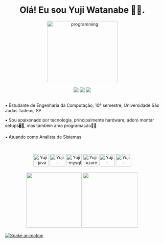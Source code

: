  <h1 align="center"> Olá! Eu sou Yuji Watanabe 👨‍💻. </h1>
 <div align="center">
    <img align="center" height="200" width="230" alt="programming" src="https://media.giphy.com/media/10FwycrnAkpshW/giphy.gif">
 </div>
 <br>
 <div align="center">
  <a href="https://instagram.com/yuji.watanabe" target="_blank"><img src="https://img.shields.io/badge/-Instagram-%23E4405F?style=for-the-badge&logo=instagram&logoColor=white" target="_blank"></a>
  <a href="https://www.linkedin.com/in/yuji-watanabe1/" target="_blank"><img src="https://img.shields.io/badge/-LinkedIn-%230077B5?style=for-the-badge&logo=linkedin&logoColor=white" target="_blank"></a>
  <a href="https://github.com/axcel0773" target="_blank"><img src="https://img.shields.io/badge/GitHub-100000?style=for-the-badge&logo=github&logoColor=white" target="_blank"></a>
</div>
<br>
<div align="start">
  <p> ▪️ Estudante de Engenharia da Computação, 10ª semestre, Universidade São Judas Tadeus, SP.</p>
  <p> ▪️ Sou apaixonado por tecnologia, principalmente hardware; adoro montar setups🖥️🔧, mas também amo programação🧑‍💻</p>
  <p> ▪️ Atuando como Analista de Sistemas </p>
  <br>
</div>
 
 <div style="display: inline_block" align="center">
  <br>
   <img alt="Yuji-java" height="40" width="50" src="https://img.shields.io/badge/Java-ED8B00?style=for-the-badge&logo=openjdk&logoColor=white">
   <img alt="Yuji-spring" height="40" width="50" src="https://img.shields.io/badge/Spring-6DB33F?style=for-the-badge&logo=spring&logoColor=white">
   <img alt="Yuji-mysql" height="40" width="50" src="https://img.shields.io/badge/MySQL-00000F?style=for-the-badge&logo=mysql&logoColor=white">
    <img alt="Yuji-azure" height="40" width="50" src="https://img.shields.io/badge/Azure_DevOps-0078D7?style=for-the-badge&logo=azuredevops&logoColor=white">
    <img alt="Yuji-mongodb" height="40" width="50" src="https://img.shields.io/badge/MongoDB-4EA94B?style=for-the-badge&logo=mongodb&logoColor=white">
    <img alt="Yuji-oracle" height="40" width="50" src="https://img.shields.io/badge/Oracle-F80000?style=for-the-badge&logo=oracle&logoColor=black">
 </div>
 <br>
 
 <div align="center">
  <a href="https://github.com/axcel0773">
  <img height="180em" src="https://github-readme-stats-sigma-five.vercel.app/api?username=axcel0773&show_icons=true&theme=tokyonight&include_all_commits=true&count_private=true"/>
  <img height="180em" src="https://github-readme-stats-sigma-five.vercel.app/api/top-langs/?username=axcel0773&layout=compact&langs_count=7&theme=tokyonight"/>
</div>
  
![Snake animation](https://github.com/axcel0773/axcel0773/blob/output/github-contribution-grid-snake.svg)



  
  
